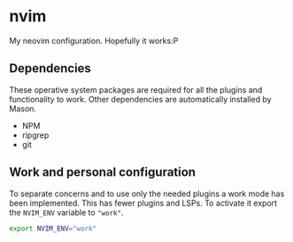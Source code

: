 # nvim

My neovim configuration. Hopefully it works:P

## Dependencies

These operative system packages are required for all the plugins and
functionality to work. Other dependencies are automatically installed by Mason.

- NPM
- ripgrep
- git

## Work and personal configuration

To separate concerns and to use only the needed plugins a work mode has been implemented.
This has fewer plugins and LSPs. To activate it export the `NVIM_ENV` variable to `"work"`.

```bash
export NVIM_ENV="work"
```
